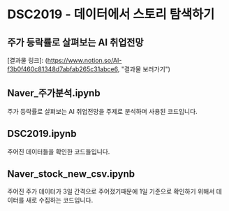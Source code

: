 # DSC2019 - 데이터에서 스토리 탐색하기
## 주가 등락률로 살펴보는 AI 취업전망
[결과물 링크]: (https://www.notion.so/AI-f3b0f460c81348d7abfab265c31abce6, "결과물 보러가기")

## Naver_주가분석.ipynb
주가 등락률로 살펴보는 AI 취업전망을 주제로 분석하며 사용된 코드입니다.

## DSC2019.ipynb
주어진 데이터들을 확인한 코드들입니다.

## Naver_stock_new_csv.ipynb
주어진 주가 데이터가 3일 간격으로 주어졌기때문에 1일 기준으로 확인하기 위해서 데이터를 새로 수집하는 코드입니다.
